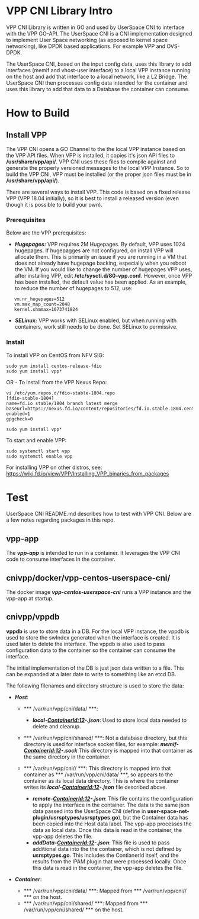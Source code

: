 # VPP CNI Library Intro
VPP CNI Library is written in GO and used by UserSpace CNI to interface with the
VPP GO-API. The UserSpace CNI is a CNI implementation designed to implement
User Space networking (as apposed to kernel space networking), like DPDK based
applications. For example VPP and OVS-DPDK.


The UserSpace CNI, based on the input config data, uses this library to add
interfaces (memif and vhost-user interface) to a local VPP instance running on
the host and add that interface to a local network, like a L2 Bridge. The
UserSpace CNI then processes config data intended for the container and uses
this library to add that data to a Database the container can consume.

# How to Build
## Install VPP
The VPP CNI opens a GO Channel to the the local VPP instance based on the VPP
API files. When VPP is installed, it copies it's json API files to
**/usr/share/vpp/api/**. VPP CNI uses these files to compile against and generate
the properly versioned messages to the local VPP Instance. So to build the VPP
CNI, VPP must be installed (or the proper json files must be in
**/usr/share/vpp/api/**).


There are several ways to install VPP. This code is based on a fixed release
VPP (VPP 18.04 initially), so it is best to install a released version (even
though it is possible to build your own).

### Prerequisites
Below are the VPP prerequisites:
* ***Hugepages:*** VPP requires 2M Hugepages. By default, VPP uses 1024
hugepages. If hugepagges are not configured, on install VPP will allocate
them. This is primarily an issue if you are running in a VM that does not
already have hugepage backing, especially when you reboot the VM. If you
would like to change the number of hugepages VPP uses, after installing VPP,
edit **/etc/sysctl.d/80-vpp.conf**. However, once VPP has been installed, the
default value has been applied. As an example, to reduce the number of
hugepages to 512, use:
```
   vm.nr_hugepages=512  
   vm.max_map_count=2048  
   kernel.shmmax=1073741824
```  
* ***SELinux:*** VPP works with SELinux enabled, but when running with
containers, work still needs to be done. Set SELinux to permissive.

### Install
To install VPP on CentOS from NFV SIG:
```
sudo yum install centos-release-fdio
sudo yum install vpp*
```

OR - To install from the VPP Nexus Repo:
```
vi /etc/yum.repos.d/fdio-stable-1804.repo
[fdio-stable-1804]
name=fd.io stable/1804 branch latest merge
baseurl=https://nexus.fd.io/content/repositories/fd.io.stable.1804.centos7/
enabled=1
gpgcheck=0

sudo yum install vpp*
```

To start and enable VPP:
```
sudo systemctl start vpp
sudo systemctl enable vpp
```

For installing VPP on other distros, see:
https://wiki.fd.io/view/VPP/Installing_VPP_binaries_from_packages

# Test
UserSpace CNI README.md describes how to test with VPP CNI. Below are a
few notes regarding packages in this repo.

## vpp-app
The ***vpp-app*** is intended to run in a container. It leverages the VPP CNI code
to consume interfaces in the container.

## cnivpp/docker/vpp-centos-userspace-cni/
The docker image ***vpp-centos-userspace-cni*** runs a VPP instance and the
vpp-app at startup. 

## cnivpp/vppdb
**vppdb** is use to store data in a DB. For the local VPP instance, the vppdb is
used to store the swIndex generated when the interface is created. It is used
later to delete the interface. The vppdb is also used to pass configuration
data to the container so the container can consume the interface.

The initial implementation of the DB is just json data written to a file.
This can be expanded at a later date to write to something like an etcd DB.


The following filenames and directory structure is used to store the data:
* ***Host***:
  * *** /var/run/vpp/cni/data/ ***:
    * ***local-<ContainerId:12>-<ifname>.json***: Used to store local data
needed to delete and cleanup.

  * *** /var/run/vpp/cni/shared/ ***: Not a database directory, but this directory
is used for interface socket files, for example: ***memif-<ContainerId:12>-<ifname>.sock***
This directory is mapped into that container as the same directory in the container.

  * *** /var/run/vpp/cni/<ContainerId>/ ***: This directory is mapped into that container
as *** /var/run/vpp/cni/data/ ***, so appears to the container as its local data
directory. This is where the container writes its
***local-<ContainerId:12>-<ifname>.json*** file described above.
    * ***remote-<ContainerId:12>-<ifname>.json***: This file contains the configuration
to apply the interface in the container. The data is the same json data passed into
the UserSpace CNI (define in **user-space-net-plugin/usrsptypes/usrsptypes.go**), but
the Container data has been copied into the Host data label. The vpp-app processes the
data as local data. Once this data is read in the container, the vpp-app deletes the
file.
    * ***addData-<ContainerId:12>-<ifname>.json***: This file is used to pass
additional data into the the container, which is not defined by **usrsptypes.go**.
This includes the ContianerId itself, and the results from the IPAM plugin that
were processed locally. Once this data is read in the container, the vpp-app deletes
the file.

* ***Container***:
  * *** /var/run/vpp/cni/data/ ***: Mapped from *** /var/run/vpp/cni/<ContainerId>/ ***
on the host.
  * *** /var/run/vpp/cni/shared/ ***: Mapped from *** /var/run/vpp/cni/shared/ *** on
the host.

